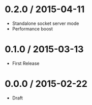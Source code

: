 0.2.0 / 2015-04-11
==================
* Standalone socket server mode
* Performance boost

0.1.0 / 2015-03-13
==================
* First Release

0.0.0 / 2015-02-22
==================
* Draft
